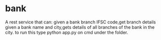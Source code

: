 # bank
A rest service that can:
given a bank branch IFSC code,get branch details
given a bank name and city,gets details of all branches of the bank in the city.
to run this type python app.py on cmd under the folder.
